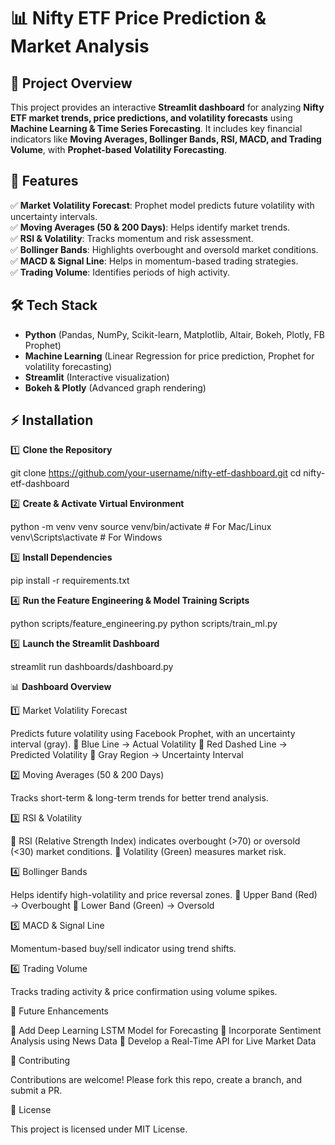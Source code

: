 # 📊 Nifty ETF Price Prediction & Market Analysis


## 🚀 Project Overview  
This project provides an interactive **Streamlit dashboard** for analyzing **Nifty ETF market trends, price predictions, and volatility forecasts** using **Machine Learning & Time Series Forecasting**. It includes key financial indicators like **Moving Averages, Bollinger Bands, RSI, MACD, and Trading Volume**, with **Prophet-based Volatility Forecasting**.

## 📌 Features  
✅ **Market Volatility Forecast**: Prophet model predicts future volatility with uncertainty intervals.  
✅ **Moving Averages (50 & 200 Days)**: Helps identify market trends.  
✅ **RSI & Volatility**: Tracks momentum and risk assessment.  
✅ **Bollinger Bands**: Highlights overbought and oversold market conditions.  
✅ **MACD & Signal Line**: Helps in momentum-based trading strategies.  
✅ **Trading Volume**: Identifies periods of high activity.  

## 🛠️ Tech Stack  
- **Python** (Pandas, NumPy, Scikit-learn, Matplotlib, Altair, Bokeh, Plotly, FB Prophet)  
- **Machine Learning** (Linear Regression for price prediction, Prophet for volatility forecasting)  
- **Streamlit** (Interactive visualization)  
- **Bokeh & Plotly** (Advanced graph rendering)  

## ⚡ Installation  

1️⃣ **Clone the Repository**  

git clone https://github.com/your-username/nifty-etf-dashboard.git
cd nifty-etf-dashboard

2️⃣ **Create & Activate Virtual Environment**

python -m venv venv
source venv/bin/activate  # For Mac/Linux
venv\Scripts\activate  # For Windows

3️⃣ **Install Dependencies**

pip install -r requirements.txt

4️⃣ **Run the Feature Engineering & Model Training Scripts**

python scripts/feature_engineering.py
python scripts/train_ml.py

5️⃣ **Launch the Streamlit Dashboard**

streamlit run dashboards/dashboard.py

📊 **Dashboard Overview**

1️⃣ Market Volatility Forecast

Predicts future volatility using Facebook Prophet, with an uncertainty interval (gray).
🔹 Blue Line → Actual Volatility
🔹 Red Dashed Line → Predicted Volatility
🔹 Gray Region → Uncertainty Interval

2️⃣ Moving Averages (50 & 200 Days)

Tracks short-term & long-term trends for better trend analysis.

3️⃣ RSI & Volatility

🔹 RSI (Relative Strength Index) indicates overbought (>70) or oversold (<30) market conditions.
🔹 Volatility (Green) measures market risk.

4️⃣ Bollinger Bands

Helps identify high-volatility and price reversal zones.
🔹 Upper Band (Red) → Overbought
🔹 Lower Band (Green) → Oversold

5️⃣ MACD & Signal Line

Momentum-based buy/sell indicator using trend shifts.

6️⃣ Trading Volume

Tracks trading activity & price confirmation using volume spikes.

📌 Future Enhancements

🔹 Add Deep Learning LSTM Model for Forecasting
🔹 Incorporate Sentiment Analysis using News Data
🔹 Develop a Real-Time API for Live Market Data

🤝 Contributing

Contributions are welcome! Please fork this repo, create a branch, and submit a PR.

📜 License

This project is licensed under MIT License.